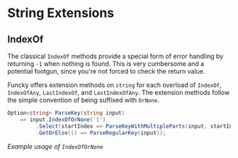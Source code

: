 # String Extensions

## IndexOf

The classical `IndexOf` methods provide a special form of error handling by returning `-1` when nothing is found.
This is very cumbersome and a potential footgun, since you're not forced to check the return value.

Funcky offers extension methods on `string` for each overload of `IndexOf`, `IndexOfAny`, `LastIndexOf`, and `LastIndexOfAny`.
The extension methods follow the simple convention of being suffixed with `OrNone`.


```csharp
Option<string> ParseKey(string input)
    => input.IndexOfOrNone('[')
         .Select(startIndex => ParseKeyWithMultipleParts(input, startIndex))
         .GetOrElse(() => ParseRegularKey(input));
```
*Example usage of `IndexOfOrNone`*
